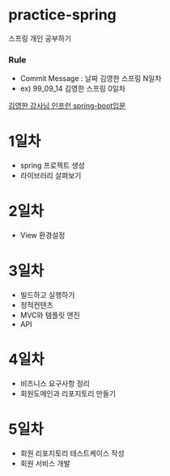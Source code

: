 # practice-spring
스프링 개인 공부하기

### Rule
- Commit Message : 날짜 김영한 스프링 N일차
- ex) 99_09_14 김영한 스프링 0일차

[김영한 강사님 인프런 spring-boot입문](https://www.inflearn.com/course/%EC%8A%A4%ED%94%84%EB%A7%81-%EC%9E%85%EB%AC%B8-%EC%8A%A4%ED%94%84%EB%A7%81%EB%B6%80%ED%8A%B8/dashboard)

# 1일차 
- spring 프로젝트 생성
- 라이브러리 살펴보기

# 2일차 
- View 환경설정

# 3일차
- 빌드하고 실행하기
- 정적컨텐츠
- MVC와 템플릿 엔진
- API

# 4일차
- 비즈니스 요구사항 정리
- 회원도메인과 리포지토리 만들기

# 5일차
- 회원 리포지토리 테스트케이스 작성
- 회원 서비스 개발
